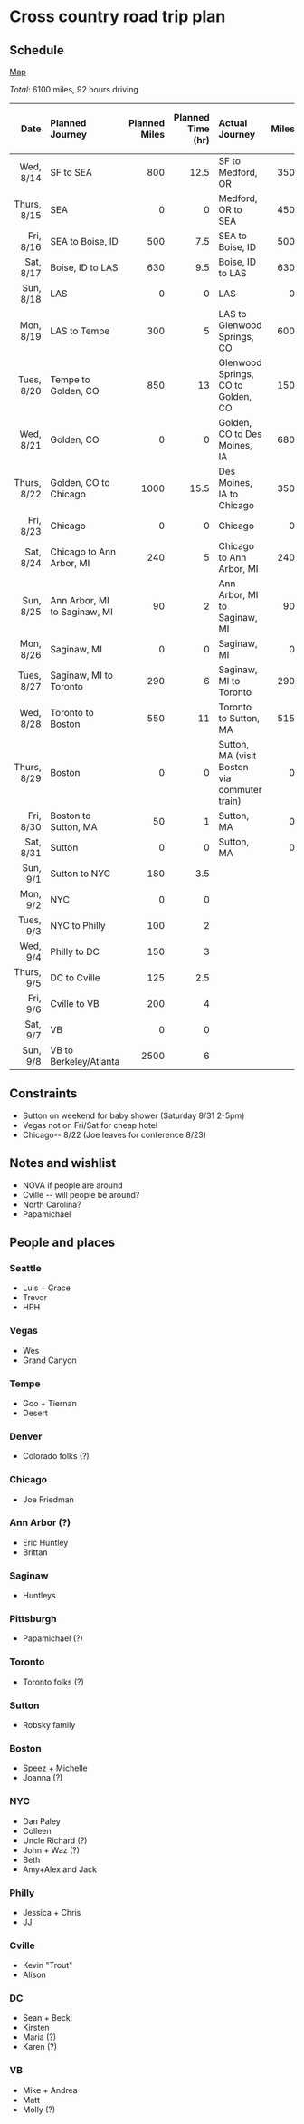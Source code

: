 # Cross country road trip plan

## Schedule

[Map](http://goo.gl/maps/EVTLT)

*Total*: 6100 miles, 92 hours driving


| Date      | Planned Journey | Planned Miles | Planned Time (hr) | Actual Journey    | Miles | Time on road (hr) | Avg Speed (mph) |
| --------: | :-------------- | ------------: | ----------------: | :---------------- | ----: | ----------------: | --------------: |
| Wed, 8/14 | SF to SEA | 800 | 12.5 | SF to Medford, OR | 350 | 7 | 50 |
| Thurs, 8/15 | SEA  | 0 | 0 | Medford, OR to SEA | 450 | 9.5 | 47 |
| Fri, 8/16 | SEA to Boise, ID  | 500 | 7.5 | SEA to Boise, ID | 500 | 10 | 50 |
| Sat, 8/17 | Boise, ID to LAS  | 630 | 9.5 | Boise, ID to LAS | 630 | 12  | 52 |
| Sun, 8/18 | LAS | 0 | 0 | LAS | 0 | 0  | 0 |
| Mon, 8/19 | LAS to Tempe | 300 | 5 | LAS to Glenwood Springs, CO | 600 | 12.5  | 48 |
| Tues, 8/20 | Tempe to Golden, CO | 850 | 13 | Glenwood Springs, CO to Golden, CO | 150 | 2.5  | 60 |
| Wed, 8/21 | Golden, CO | 0 | 0 | Golden, CO to Des Moines, IA | 680 | 12.5  | 54 |
| Thurs, 8/22 | Golden, CO to Chicago | 1000 | 15.5 | Des Moines, IA to Chicago | 350 | 6.5  | 54 |
| Fri, 8/23 | Chicago | 0 | 0 | Chicago | 0 | 0 | 0 |
| Sat, 8/24 | Chicago to Ann Arbor, MI | 240 | 5 | Chicago to Ann Arbor, MI | 240 | 5 | 48 |
| Sun, 8/25 | Ann Arbor, MI to Saginaw, MI | 90 | 2 | Ann Arbor, MI to Saginaw, MI | 90 | 1.5 | 60 |
| Mon, 8/26 | Saginaw, MI | 0 | 0 | Saginaw, MI | 0 | 0 | 0 |
| Tues, 8/27 | Saginaw, MI to Toronto | 290 | 6 | Saginaw, MI to Toronto | 290 | 6.25 | 46 |
| Wed, 8/28 | Toronto to Boston | 550 | 11 | Toronto to Sutton, MA | 515 | 12.5 | 41 |
| Thurs, 8/29 | Boston | 0 | 0 | Sutton, MA (visit Boston via commuter train)  | 0 | 0 | 0 |
| Fri, 8/30 | Boston to Sutton, MA | 50 | 1 | Sutton, MA | 0 | 0 | 0 |
| Sat, 8/31 | Sutton | 0 | 0 | Sutton, MA | 0 | 0 | 0 |
| Sun, 9/1 | Sutton to NYC | 180 | 3.5 |  |  |  |  |
| Mon, 9/2 | NYC | 0 | 0 |  |  |  |  |
| Tues, 9/3 | NYC to Philly | 100 | 2 |  |  |  |  |
| Wed, 9/4 | Philly to DC | 150 | 3 |  |  |  |  |
| Thurs, 9/5 | DC to Cville | 125 | 2.5 |  |  |  |  |
| Fri, 9/6 | Cville to VB | 200 | 4 |  |  |  |  |
| Sat, 9/7 | VB | 0 | 0 |  |  |  |  |
| Sun, 9/8 | VB to Berkeley/Atlanta | 2500 | 6 |  |  |  |  |

     

## Constraints
* Sutton on weekend for baby shower (Saturday 8/31 2-5pm)
* Vegas not on Fri/Sat for cheap hotel
* Chicago-- 8/22 (Joe leaves for conference 8/23)


## Notes and wishlist
* NOVA if people are around
* Cville -- will people be around?
* North Carolina?
* Papamichael

## People and places

### Seattle
* Luis + Grace
* Trevor
* HPH

### Vegas
* Wes
* Grand Canyon

### Tempe
* Goo + Tiernan
* Desert

### Denver
* Colorado folks (?)

### Chicago
* Joe Friedman

### Ann Arbor (?)
* Eric Huntley
* Brittan

### Saginaw
* Huntleys

### Pittsburgh
* Papamichael (?)

### Toronto
* Toronto folks (?)

### Sutton
* Robsky family

### Boston
* Speez + Michelle
* Joanna (?)

### NYC
* Dan Paley
* Colleen
* Uncle Richard (?)
* John + Waz (?)
* Beth
* Amy+Alex and Jack

### Philly
* Jessica + Chris
* JJ

### Cville
* Kevin "Trout"
* Alison

### DC
* Sean + Becki
* Kirsten
* Maria (?)
* Karen (?)

### VB 
* Mike + Andrea
* Matt
* Molly (?)


